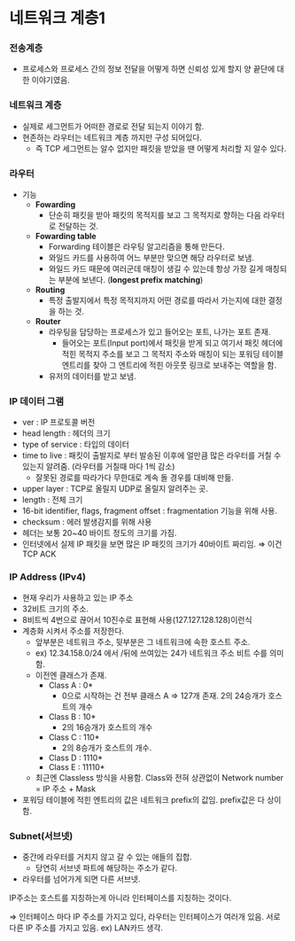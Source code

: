 # 네트워크 계층1

### 전송계층

- 프로세스와 프로세스 간의 정보 전달을 어떻게 하면 신뢰성 있게 할지 양 끝단에 대한 이야기였음.

### 네트워크 계층

- 실제로 세그먼트가 어떠한 경로로 전달 되는지 이야기 함.
- 현존하는 라우터는 네트워크 계층 까지만 구성 되어있다.
    - 즉 TCP 세그먼트는 알수 없지만 패킷을 받았을 땐 어떻게 처리할 지 알수 있다.

### 라우터

- 기능
    - **Fowarding**
        - 단순히 패킷을 받아 패킷의 목적지를 보고 그 목적지로 향하는 다음 라우터로 전달하는 것.
    - **Fowarding table**
        - Forwarding 테이블은 라우팅 알고리즘을 통해 만든다.
        - 와일드 카드를 사용하여 어느 부분만 맞으면 해당 라우터로 보냄.
        - 와일드 카드 때문에 여러군데 매칭이 생길 수 있는데 항상 가장 길게 매칭되는 부분에 보낸다. (**longest prefix matching**)
    - **Routing**
        - 특정 출발지에서 특정 목적지까지 어떤 경로를 따라서 가는지에 대한 결정을 하는 것.
    - **Router**
        - 라우팅을 담당하는 프로세스가 있고 들어오는 포트, 나가는 포트 존재.
            - 들어오는 포트(Input port)에서 패킷을 받게 되고 여기서 패킷 헤더에 적힌 목적지 주소를 보고 그 목적지 주소와 매칭이 되는 포워딩 테이블 엔트리를 찾아 그 엔트리에 적힌 아웃풋 링크로 보내주는 역할을 함.
        - 유저의 데이터를 받고 보냄.
        

### IP 데이터 그램

- ver : IP 프로토콜 버전
- head length : 헤더의 크기
- type of service : 타입의 데이터
- time to live : 패킷이 출발지로 부터 발송된 이후에 얼만큼 많은 라우터를 거칠 수 있는지 알려줌. (라우터를 거칠때 마다 1씩 감소)
    - 잘못된 경로를 따라가다 무한대로 계속 돌 경우를 대비해 만듦.
- upper layer : TCP로 올릴지 UDP로 올릴지 알려주는 곳.
- length : 전체 크기
- 16-bit identifier, flags, fragment offset : fragmentation 기능을 위해 사용.
- checksum : 에러 발생감지를 위해 사용
- 헤더는 보통 20~40 바이트 정도의 크기를 가짐.
- 인터넷에서 실제 IP 패킷을 보면 많은 IP 패킷의 크기가 40바이트 짜리임. ⇒ 이건 TCP ACK

### IP Address (IPv4)

- 현재 우리가 사용하고 있는 IP 주소
- 32비트 크기의 주소.
- 8비트씩 4번으로 끊어서 10진수로 표현해 사용(127.127.128.128)이런식
- 계층화 시켜서 주소를 저장한다.
    - 앞부분은 네트워크 주소, 뒷부분은 그 네트워크에 속한 호스트 주소.
    - ex) 12.34.158.0/24 에서 /뒤에 쓰여있는 24가 네트워크 주소 비트 수를 의미함.
    - 이전엔 클래스가 존재.
        - Class A : 0*
            - 0으로 시작하는 건 전부 클래스 A ⇒ 127개 존재. 2의 24승개가 호스트의 개수
        - Class B : 10*
            - 2의 16승개가 호스트의 개수
        - Class C : 110*
            - 2의 8승개가 호스트의 개수.
        - Class D : 1110*
        - Class E : 11110*
    - 최근엔 Classless 방식을 사용함. Class와 전혀 상관없이 Network number = IP 주소 + Mask
- 포워딩 테이블에 적힌 엔트리의 값은 네트워크 prefix의 값임. prefix값은 다 상이함.

### Subnet(서브넷)

- 중간에 라우터를 거치지 않고 갈 수 있는 애들의 집합.
    - 당연히 서브넷 파트에 해당하는 주소가 같다.
- 라우터를 넘어가게 되면 다른 서브넷.

IP주소는 호스트를 지칭하는게 아니라 인터페이스를 지칭하는 것이다.

⇒ 인터페이스 마다 IP 주소를 가지고 있다, 라우터는 인터페이스가 여러개 있음. 서로 다른 IP 주소를 가지고 있음. ex) LAN카드 생각.